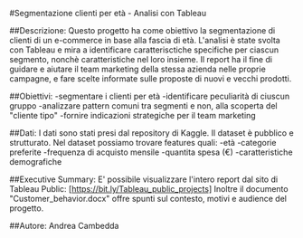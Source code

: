 #Segmentazione clienti per età - Analisi con Tableau

##Descrizione: 
Questo progetto ha come obiettivo la segmentazione di clienti di un e-commerce in base alla fascia di età.
L'analisi è state svolta con Tableau e mira a identificare caratterisctiche specifiche per ciascun segmento, nonchè caratteristiche nel loro insieme.
Il report ha il fine di guidare e aiutare il team marketing della stessa azienda nelle proprie campagne, e fare scelte informate sulle proposte di nuovi e vecchi prodotti.

##Obiettivi:
-segmentare i clienti per età
-identificare peculiarità di ciuscun gruppo
-analizzare pattern comuni tra segmenti e non, alla scoperta del "cliente tipo"
-fornire indicazioni strategiche per il team marketing

##Dati:
I dati sono stati presi dal repository di Kaggle. Il dataset è pubblico e strutturato.
Nel dataset possiamo trovare features quali:
-età
-categorie preferite
-frequenza di acquisto mensile
-quantita spesa (€)
-caratteristiche demografiche

##Executive Summary:
E' possibile visualizzare l'intero report dal sito di Tableau Public: [https://bit.ly/Tableau_public_projects]
Inoltre il documento "Customer_behavior.docx" offre spunti sul contesto, motivi e audience del progetto.

##Autore:
Andrea Cambedda


